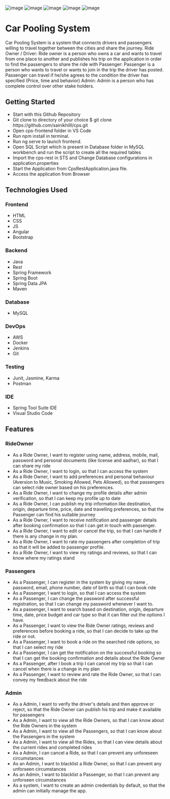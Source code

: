 ![image](https://img.shields.io/badge/Contributors-15-red?style=for-the-badge&logo=github)
![image](https://img.shields.io/badge/Branches-30-yellow?style=for-the-badge)
![image](https://img.shields.io/badge/Spring%20Boot-v2.5.6-success?style=for-the-badge&logo=spring)
![image](https://img.shields.io/badge/Angular-v8.3.8-red?style=for-the-badge&logo=angular)
![image](https://img.shields.io/badge/Maven-v3.8.1-informational?style=for-the-badge)



<h1> Car Pooling System</h1>
Car Pooling System is a system that connects drivers and passengers willing to travel together between the cities and share the journey. Ride Owner / Driver: Ride owner is a person who owns a car and wants to travel from one place to another and publishes his trip on the application in order to find the passengers to share the ride with Passenger: Passenger is a person who wants to travel or wants to join in the trip the driver has posted. Passenger can travel if he/she agrees to the condition the driver has specified (Price, time and behavior) Admin: Admin is a person who has complete control over other stake holders.

<h2>Getting Started</h2>
<ul>
<li> Start with this Github Repository</li>
<li>Git clone to directory of your choice $ git clone https://github.com/sainikhilll/cps.git</li>
<li> Open cps-frontend folder in VS Code</li>
<li>Run npm install in terminal.</li>
<li>Run ng serve to launch frontend.</li>
<li>Open SQL Script which is present in Database folder in MySQL workbench and run the script to create all the required tables</li>
<li>Import the cps-rest in STS and Change Database configurations in application.properties</li>
<li>Start the Application from CpsRestApplication.java file.</li>
<li>Access the application from Browser</li>
</ul>

<h2>Technologies Used</h2>
<h3>Frontend</h3>
<ul>
  <li>HTML</li>
  <li>CSS</li>
  <li>JS</li>
  <li>Angular</li>
  <li>Bootstrap</li>
</ul>

<h3>Backend</h3>
<ul>
<li>Java</li>
<li>Rest</li>
<li>Spring Framework</li>
<li>Spring Boot</li>
<li>Spring Data JPA</li>
<li>Maven</li>
</ul>

<h3>Database</h3>
<ul>
<li>MySQL</li>
</ul>

<h3>DevOps</h3>
<ul>
  <li>AWS</li>
  <li>Docker</li>
  <li>Jenkins</li>
  <li>Git</li>
</ul>

<h3>Testing</h3>
<ul>
  <li>Junit, Jasmine, Karma</li>
  <li>Postman</li>
</ul>

<h3>IDE</h3>
<ul>
<li>Spring Tool Suite IDE</li>
<li>Visual Studio Code</li>
</ul>

<h2>Features</h2>

<h3>RideOwner</h3>
<ul>
<li>As a Ride Owner, I want to register using name, address, mobile, mail, password and personal documents (like license and aadhar), so that I can share my ride</li>
<li>As a Ride Owner, I want to login, so that I can access the system</li>
<li>As a Ride Owner, I want to add preferences and personal behaviour (Aversion to Music, Smoking Allowed, Pets Allowed), so that passengers can select ride owner based on his preferences.</li>
<li>As a Ride Owner, I want to change my profile details after admin verification, so that I can keep my profile up to date</li>
<li>As a Ride Owner, I can publish my trip information like destination, origin, departure time, price, date and travelling preferences, so that the Passenger can find his suitable journey</li>
<li>As a Ride Owner, I want to receive notification and passenger details after booking confirmation so that I can get in touch with passenger.</li>
<li>As a Ride Owner, I want to edit or cancel the trip, so that I can handle if there is any change in my plan.</li>
<li>As a Ride Owner, I want to rate my passengers after completion of trip so that it will be added to passenger profile.</li>
<li>As a Ride Owner, I want to view my ratings and reviews, so that I can know where my ratings stand</li>
</ul> 
<h3>Passengers</h3>
<ul>
<li>As a Passenger, I can register in the system by giving my name , password, email, phone number, date of birth so that I can book ride</li>
<li>As a Passenger, I want to login, so that I can access the system</li>
<li>As a Passenger, I can change the password after successful registration, so that I can change my password whenever I want to.</li>
<li>As a passenger, I want to search based on destination, origin, departure time, date, price budget and car type so that it can filter out the options I have.</li>
<li>As a Passenger, I want to view the Ride Owner ratings, reviews and preferences before booking a ride, so that I can decide to take up the ride or not.</li>
<li>As a Passenger, I want to book a ride on the searched ride options, so that I can select my ride</li>
<li>As a Passenger, I can get the notification on the successful booking so that I can get the booking confirmation and details about the Ride Owner</li>
<li>As a Passenger, after I book a trip I can cancel my trip so that I can cancel when there is a change in my plan</li>
<li>As a Passenger, I want to review and rate the Ride Owner, so that I can convey my feedback about the ride</li>
</ul>    
<h3>Admin</h3>
<ul>
<li>As a Admin, I want to verify the driver's details and then approve or reject, so that the Ride Owner can publish his trip and make it available for passengers</li>
<li>As a Admin, I want to view all the Ride Owners, so that I can know about the Ride Owners in the system</li>
<li>As a Admin, I want to view all the Passengers, so that I can know about the Passengers in the system</li>
<li>As a Admin, I want to view all the Rides, so that I can view details about the current rides and completed rides</li>
<li>As a Admin, I can cancel a Ride, so that I can prevent any unforeseen circumstances</li>
<li>As an Admin, I want to blacklist a Ride Owner, so that I can prevent any unforseen circumstances</li>
<li>As an Admin, I want to blacklist a Passenger, so that I can prevent any unforseen circumstances</li>
<li>As a system, I want to create an admin credentials by default, so that the admin can initially manage the app.</li>
</ul>
